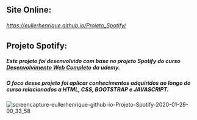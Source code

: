 ## Site Online:
###### https://eullerhenrique.github.io/Projeto_Spotify/

## Projeto Spotify: 

##### Este projeto foi desenvolvido com base no projeto Spotify do curso [Desenvolvimento Web Completo](https://www.udemy.com/course/web-completo/) da udemy.
##### O foco desse projeto foi aplicar conhecimentos adquiridos ao longo do curso relacionados a HTML, CSS, BOOTSTRAP e JAVASCRIPT.

![screencapture-eullerhenrique-github-io-Projeto-Spotify-2020-01-29-00_33_58](https://user-images.githubusercontent.com/48317736/73325922-20d5cc80-422f-11ea-9d18-3ab1329790e3.png)

